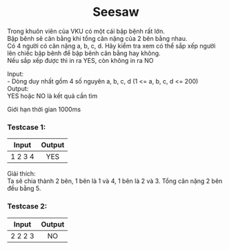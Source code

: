 <div align="center">

# Seesaw

</div>

Trong khuôn viên của VKU có một cái bập bệnh rất lớn. <br>
Bập bênh sẽ cân bằng khi tổng cân nặng của 2 bên bằng nhau.<br>
Có 4 người có cân nặng a, b, c, d. Hãy kiểm tra xem có thể sắp xếp người lên chiếc bập bênh để bập bênh cân bằng hay không.<br>
Nếu sắp xếp được thì in ra YES, còn không in ra NO<br>

Input:<br>
    - Dòng duy nhất gồm 4 số nguyên a, b, c, d (1 <= a, b, c, d <= 200)<br>
Output:<br>
    YES hoặc NO là kết quả cần tìm<br>

Giới hạn thời gian 1000ms<br>

### Testcase 1:
|Input| Output|
|-----|:-----:|
|1 2 3 4| YES|

Giải thích:<br>
Ta sẽ chia thành 2 bên, 1 bên là 1 và 4, 1 bên là 2 và 3. Tổng cân nặng 2 bên đều bằng 5.<br>

### Testcase 2:
|Input| Output|
|-----|:-----:|
|2 2 2 3 | NO|